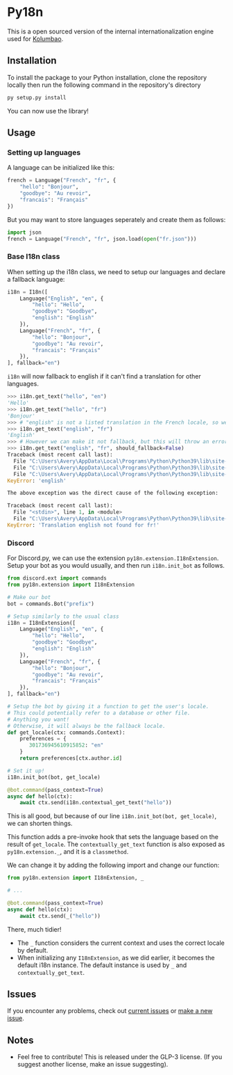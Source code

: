 <!--
 Copyright (C) 2021 Avery
 
 This file is part of py18n.
 
 py18n is free software: you can redistribute it and/or modify
 it under the terms of the GNU General Public License as published by
 the Free Software Foundation, either version 3 of the License, or
 (at your option) any later version.
 
 py18n is distributed in the hope that it will be useful,
 but WITHOUT ANY WARRANTY; without even the implied warranty of
 MERCHANTABILITY or FITNESS FOR A PARTICULAR PURPOSE.  See the
 GNU General Public License for more details.
 
 You should have received a copy of the GNU General Public License
 along with py18n.  If not, see <http://www.gnu.org/licenses/>.
-->

# Py18n
This is a open sourced version of the internal internationalization engine used for [Kolumbao](https://kolumbao.com/).


## Installation
To install the package to your Python installation, clone the repository locally then run the following command in the repository's directory
```bash
py setup.py install
```

You can now use the library!

## Usage

### Setting up languages
A language can be initialized like this:
```python
french = Language("French", "fr", {
    "hello": "Bonjour",
    "goodbye": "Au revoir",
    "francais": "Français"
})
```

But you may want to store languages seperately and create them as follows:
```python
import json
french = Language("French", "fr", json.load(open("fr.json")))
```

### Base I18n class
When setting up the i18n class, we need to setup our languages and declare a fallback language:
```python
i18n = I18n([
    Language("English", "en", {
        "hello": "Hello",
        "goodbye": "Goodbye",
        "english": "English"
    }),
    Language("French", "fr", {
        "hello": "Bonjour",
        "goodbye": "Au revoir",
        "francais": "Français"
    }),
], fallback="en")
```

`i18n` will now fallback to english if it can't find a translation for other languages.
```python
>>> i18n.get_text("hello", "en")
'Hello'
>>> i18n.get_text("hello", "fr")
'Bonjour'
>>> # "english" is not a listed translation in the French locale, so we revert to english
>>> i18n.get_text("english", "fr")
'English'
>>> # However we can make it not fallback, but this will throw an error if the translation isn't found
>>> i18n.get_text("english", "fr", should_fallback=False) 
Traceback (most recent call last):
  File "C:\Users\Avery\AppData\Local\Programs\Python\Python39\lib\site-packages\py18n-1.0-py3.9.egg\py18n\i18n.py", line 87, in get_text
  File "C:\Users\Avery\AppData\Local\Programs\Python\Python39\lib\site-packages\py18n-1.0-py3.9.egg\py18n\language.py", line 178, in get_text
  File "C:\Users\Avery\AppData\Local\Programs\Python\Python39\lib\site-packages\py18n-1.0-py3.9.egg\py18n\language.py", line 66, in _get_translation_from_key
KeyError: 'english'

The above exception was the direct cause of the following exception:

Traceback (most recent call last):
  File "<stdin>", line 1, in <module>
  File "C:\Users\Avery\AppData\Local\Programs\Python\Python39\lib\site-packages\py18n-1.0-py3.9.egg\py18n\i18n.py", line 91, in get_text
KeyError: 'Translation english not found for fr!'
```

### Discord
For Discord.py, we can use the extension `py18n.extension.I18nExtension`. Setup your bot as you would usually, and then run `i18n.init_bot` as follows.

```python
from discord.ext import commands
from py18n.extension import I18nExtension

# Make our bot
bot = commands.Bot("prefix")

# Setup similarly to the usual class
i18n = I18nExtension([
    Language("English", "en", {
        "hello": "Hello",
        "goodbye": "Goodbye",
        "english": "English"
    }),
    Language("French", "fr", {
        "hello": "Bonjour",
        "goodbye": "Au revoir",
        "francais": "Français"
    }),
], fallback="en")

# Setup the bot by giving it a function to get the user's locale.
# This could potentially refer to a database or other file.
# Anything you want!
# Otherwise, it will always be the fallback locale.
def get_locale(ctx: commands.Context):
    preferences = {
       301736945610915852: "en"
    }
    return preferences[ctx.author.id]

# Set it up!
i18n.init_bot(bot, get_locale)

@bot.command(pass_context=True)
async def hello(ctx):
    await ctx.send(i18n.contextual_get_text("hello"))
```

This is all good, but because of our line `i18n.init_bot(bot, get_locale)`, we can shorten things.

This function adds a pre-invoke hook that sets the language based on the result of `get_locale`. The `contextually_get_text` function is also exposed as `py18n.extension._`, and it is a `classmethod`.

We can change it by adding the following import and change our function:
```python
from py18n.extension import I18nExtension, _

# ...

@bot.command(pass_context=True)
async def hello(ctx):
    await ctx.send(_("hello"))
```

There, much tidier!
- The `_` function considers the current context and uses the correct locale by default.
- When initializing any `I18nExtension`, as we did earlier, it becomes the default i18n instance. The default instance is used by `_` and `contextually_get_text`.

## Issues
If you encounter any problems, check out [current issues](https://github.com/starsflower/py18n/issues) or [make a new issue](https://github.com/starsflower/py18n/issues/new).

## Notes
- Feel free to contribute! This is released under the GLP-3 license. (If you suggest another license, make an issue suggesting).
